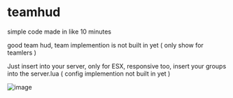 # teamhud
simple code made in like 10 minutes

good team hud, team implemention is not built in yet ( only show for teamlers )

Just insert into your server, only for ESX, responsive too, insert your groups into the server.lua ( config implemention not built in yet )

![image](https://github.com/user-attachments/assets/2878e58c-6d3c-47fd-b775-85896da78802)
